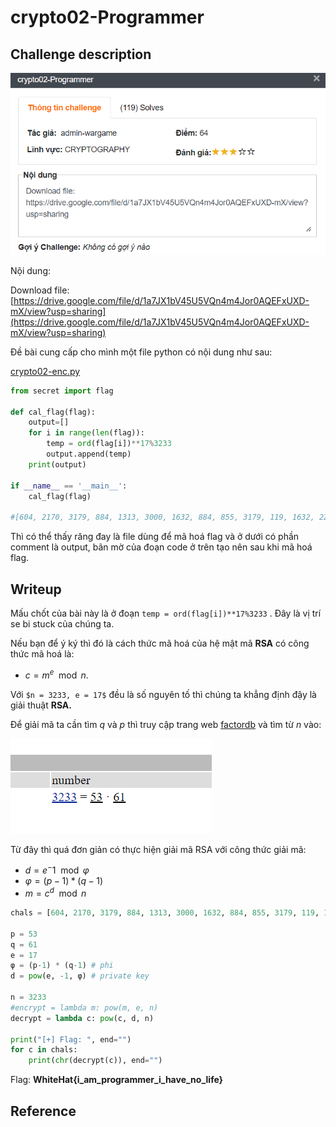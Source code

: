 # crypto02-Programmer
## Challenge description 
![Untitled](img/chall.png)

Nội dung:

Download file: [https://drive.google.com/file/d/1a7JX1bV45U5VQn4m4Jor0AQEFxUXD-mX/view?usp=sharing](https://drive.google.com/file/d/1a7JX1bV45U5VQn4m4Jor0AQEFxUXD-mX/view?usp=sharing)

Đề bài cung cấp cho mình một file python có nội dung như sau:

[crypto02-enc.py](crypto02-enc.py)

```python
from secret import flag

def cal_flag(flag):
	output=[]
	for i in range(len(flag)):
		temp = ord(flag[i])**17%3233
		output.append(temp)
	print(output)

if __name__ == '__main__':
	cal_flag(flag)

#[604, 2170, 3179, 884, 1313, 3000, 1632, 884, 855, 3179, 119, 1632, 2271, 119, 612, 2412, 2185, 2923, 2412, 1632, 2271, 2271, 1313, 2412, 119, 3179, 119, 2170, 1632, 2578, 1313, 119, 2235, 2185, 119, 745, 3179, 1369, 1313, 1516]
```

Thì có thể thấy răng đay là file dùng để mã hoá flag và ở dưới có phần comment là output, bãn mờ của đoạn code ở trên tạo nên sau khi mã hoá flag.
## Writeup
Mấu chốt của bài này là ở đoạn `temp = ord(flag[i])**17%3233` . Đây là vị trí se bi stuck của chúng ta.

Nếu bạn để ý ký thì đó là cách thức mã hoá của hệ mật mã **RSA** có công thức mã hoá là:

- $c = m ^ e\mod n$.

Với  `$n = 3233, e = 17$`  đều là số nguyên tố thì chúng ta khẳng định đậy là giải thuật **RSA.**

Để giải mã ta cần tìm $q$ và $p$ thì truy cập trang web [factordb](http://factordb.com/) và tìm từ $n$ vào:

![Untitled](img/solve_1.png)

Từ đây thì quá đơn giản có thực hiện giải mã RSA với công thức giải mã:

- $d  = e ^ -1 \mod φ$
- $φ = (p-1) * (q-1)$
- $m = c ^ d \mod n$

```python
chals = [604, 2170, 3179, 884, 1313, 3000, 1632, 884, 855, 3179, 119, 1632, 2271, 119, 612, 2412, 2185, 2923, 2412, 1632, 2271, 2271, 1313, 2412, 119, 3179, 119, 2170, 1632, 2578, 1313, 119, 2235, 2185, 119, 745, 3179, 1369, 1313, 1516]

p = 53
q = 61
e = 17
φ = (p-1) * (q-1) # phi
d = pow(e, -1, φ) # private key

n = 3233
#encrypt = lambda m: pow(m, e, n)
decrypt = lambda c: pow(c, d, n)

print("[+] Flag: ", end="")
for c in chals:
    print(chr(decrypt(c)), end="")
```

Flag: **WhiteHat{i_am_programmer_i_have_no_life}**
## Reference